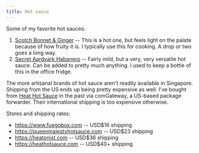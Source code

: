 ```yaml
---
title: Hot sauce
---
```


Some of my favorite hot sauces:

1. [Scotch Bonnet & Ginger](https://queenmajestyhotsauce.com/products/queen-majesty-scotch-bonnet-ginger-hot-sauce-5oz)
   -- This is a hot one, but feels light on the palate because of how fruity it
   is. I typically use this for cooking. A drop or two goes a long way.
2. [Secret Aardvark Habanero](https://secretaardvark.com/shop/sauce/aardvark-habanero-hot-sauce/) -- Fairly mild, but a very, very versatile hot sauce. Can be added to pretty much anything. I used to keep a bottle of this in the office fridge.

The more artisanal brands of hot sauce aren't readily available in Singapore.
Shipping from the US ends up being pretty expensive as well. I've bought from
[Heat Hot Sauce](https://heathotsauce.com/) in the past via comGateway, a
US-based package forwarder. Their international shipping is too expensive
otherwise.

Stores and shipping rates:

- https://www.fuegobox.com -- USD$16 shipping
- https://queenmajestyhotsauce.com -- USD$23 shipping
- https://heatonist.com -- USD$36 shipping
- https://heathotsauce.com -- USD$40+ shipping
